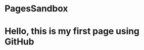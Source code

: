 # PagesSandbox
<h1>
Hello, this is my first page using GitHub
</h1><br>
<a href="FirstDocument.md" img src="https://en.wikipedia.org/wiki/Capacitor#/media/File:Capacitors_(7189597135).jpg"></a>
